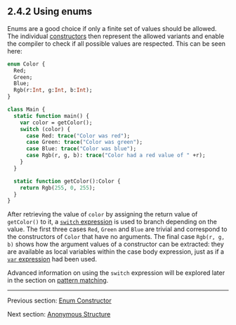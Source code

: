 ## 2.4.2 Using enums

Enums are a good choice if only a finite set of values should be allowed. The individual [constructors](types-enum-constructor.md) then represent the allowed variants and enable the compiler to check if all possible values are respected. This can be seen here:

```haxe
enum Color {
  Red;
  Green;
  Blue;
  Rgb(r:Int, g:Int, b:Int);
}

class Main {
  static function main() {
    var color = getColor();
    switch (color) {
      case Red: trace("Color was red");
      case Green: trace("Color was green");
      case Blue: trace("Color was blue");
      case Rgb(r, g, b): trace("Color had a red value of " +r);
    }
  }

  static function getColor():Color {
    return Rgb(255, 0, 255);
  }
}
```

After retrieving the value of `color` by assigning the return value of `getColor()` to it, a [`switch` expression](expression-switch.md) is used to branch depending on the value. The first three cases `Red`, `Green` and `Blue` are trivial and correspond to the constructors of `Color` that have no arguments. The final case `Rgb(r, g, b)` shows how the argument values of a constructor can be extracted: they are available as local variables within the case body expression, just as if a [`var` expression](expression-var.md) had been used.

Advanced information on using the `switch` expression will be explored later in the section on [pattern matching](lf-pattern-matching.md).

---

Previous section: [Enum Constructor](types-enum-constructor.md)

Next section: [Anonymous Structure](types-anonymous-structure.md)